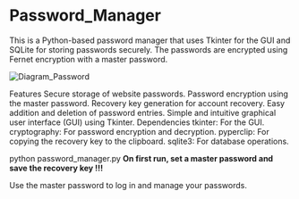 # Password_Manager

This is a Python-based password manager that uses Tkinter for the GUI and SQLite for storing passwords securely. The passwords are encrypted using Fernet encryption with a master password.

![Diagram_Password](https://github.com/user-attachments/assets/08da2b47-a65f-4107-ac64-649513b24da2)

Features
Secure storage of website passwords.
Password encryption using the master password.
Recovery key generation for account recovery.
Easy addition and deletion of password entries.
Simple and intuitive graphical user interface (GUI) using Tkinter.
Dependencies
tkinter: For the GUI.
cryptography: For password encryption and decryption.
pyperclip: For copying the recovery key to the clipboard.
sqlite3: For database operations.


python password_manager.py
**On first run, set a master password and save the recovery key !!!**

Use the master password to log in and manage your passwords.

